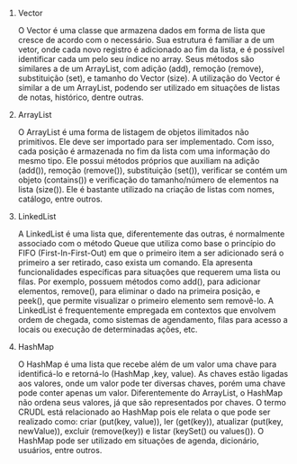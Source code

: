 1) Vector

    O Vector é uma classe que armazena dados em forma de lista que cresce de acordo com o necessário. Sua estrutura é familiar a de um vetor, onde cada novo registro é adicionado ao fim da lista, e é possível identificar cada um pelo seu índice no array. Seus métodos são similares a de um ArrayList, com adição (add), remoção (remove), substituição (set), e tamanho do Vector (size). A utilização do Vector é similar a de um ArrayList, podendo ser utilizado em situações de listas de notas, histórico, dentre outras.

2) ArrayList

    O ArrayList é uma forma de listagem de objetos ilimitados não primitivos. Ele deve ser importado para ser implementado. Com isso, cada posição é armazenada no fim da lista com uma informação do mesmo tipo. Ele possui métodos próprios que auxiliam na adição (add()), remoção (remove()), substituição (set()), verificar se contém um objeto (contains()) e verificação do tamanho/número de elementos na lista (size()). Ele é bastante utilizado na criação de listas com nomes, catálogo, entre outros.


3) LinkedList

    A LinkedList é uma lista que, diferentemente das outras, é normalmente associado com o método Queue que utiliza como base o princípio do FIFO (First-In-First-Out) em que o primeiro item a ser adicionado será o primeiro a ser retirado, caso exista um comando. Ela apresenta funcionalidades específicas para situações que requerem uma lista ou filas. Por exemplo, possuem métodos como add(), para adicionar elementos, remove(), para eliminar o dado na primeira posição, e peek(), que permite visualizar o primeiro elemento sem removê-lo. A LinkedList é frequentemente empregada em contextos que envolvem ordem de chegada, como sistemas de agendamento, filas para acesso a locais ou execução de determinadas ações, etc.

4) HashMap

    O HashMap é uma lista que recebe além de um valor uma chave para identificá-lo e retorná-lo (HashMap ,key, value). As chaves estão ligadas aos valores, onde um valor pode ter diversas chaves, porém uma chave pode conter apenas um valor. Diferentemente do ArrayList, o HashMap não ordena seus valores, já que são representados por chaves. O termo CRUDL está relacionado ao HashMap pois ele relata o que pode ser realizado como: criar (put(key, value)), ler (get(key)), atualizar (put(key, newValue)), excluir (remove(key)) e listar (keySet() ou values()). O HashMap pode ser utilizado em situações de agenda, dicionário, usuários, entre outros.